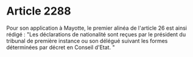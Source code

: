 # Article 2288

Pour son application à Mayotte, le premier alinéa de l'article 26 est ainsi rédigé :   "Les déclarations de nationalité sont reçues par le président du tribunal de première instance ou son délégué suivant les formes déterminées par décret en Conseil d'Etat. "